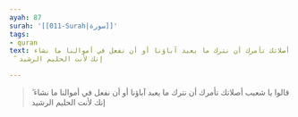 ```yaml
---
ayah: 87
surah: '[[011-Surah|سورة]]'
tags:
- quran
text: قالوا يا شعيب أصلاتك تأمرك أن نترك ما يعبد آباؤنا أو أن نفعل في أموالنا ما نشاء
  ۖ إنك لأنت الحليم الرشيد

---
```

> قالوا يا شعيب أصلاتك تأمرك أن نترك ما يعبد آباؤنا أو أن نفعل في أموالنا ما نشاء ۖ إنك لأنت الحليم الرشيد

